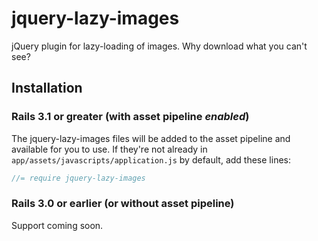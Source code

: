 # jquery-lazy-images

jQuery plugin for lazy-loading of images. Why download what you can't see?

## Installation

### Rails 3.1 or greater (with asset pipeline *enabled*)

The jquery-lazy-images files will be added to the asset pipeline and available for you to use. If they're not already in `app/assets/javascripts/application.js` by default, add these lines:

```js
//= require jquery-lazy-images
```

### Rails 3.0 or earlier (or without asset pipeline)

Support coming soon.